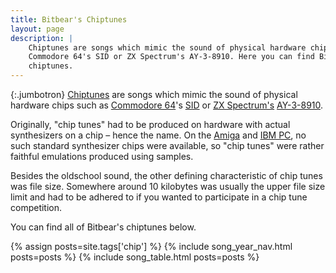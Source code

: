 ```yaml
---
title: Bitbear's Chiptunes
layout: page
description: |
    Chiptunes are songs which mimic the sound of physical hardware chips such as
    Commodore 64's SID or ZX Spectrum's AY-3-8910. Here you can find Bitbear's
    chiptunes.
---
```


{:.jumbotron}
[Chiptunes] are songs which mimic the sound of physical hardware chips such as
[Commodore 64][c64]'s [SID] or [ZX Spectrum's][zx] [AY-3-8910].

Originally, "chip tunes" had to be produced on hardware with actual synthesizers
on a chip – hence the name. On the [Amiga] and [IBM PC][pc], no such standard
synthesizer chips were available, so "chip tunes" were rather faithful
emulations produced using samples.

Besides the oldschool sound, the other defining characteristic of chip tunes was
file size. Somewhere around 10 kilobytes was usually the upper file size limit
and had to be adhered to if you wanted to participate in a chip tune
competition.

You can find all of Bitbear's chiptunes below.

{% assign posts=site.tags['chip'] %}
{% include song_year_nav.html posts=posts %}
{% include song_table.html posts=posts %}

[ay-3-8910]: https://en.wikipedia.org/wiki/General_Instrument_AY-3-8910
[c64]: https://en.wikipedia.org/wiki/Commodore_64
[chiptunes]: https://en.wikipedia.org/wiki/Chiptune
[sid]: https://en.wikipedia.org/wiki/MOS_Technology_6581
[zx]: https://en.wikipedia.org/wiki/ZX_Spectrum
[amiga]: https://en.wikipedia.org/wiki/Amiga
[pc]: https://en.wikipedia.org/wiki/IBM_PC_compatible
